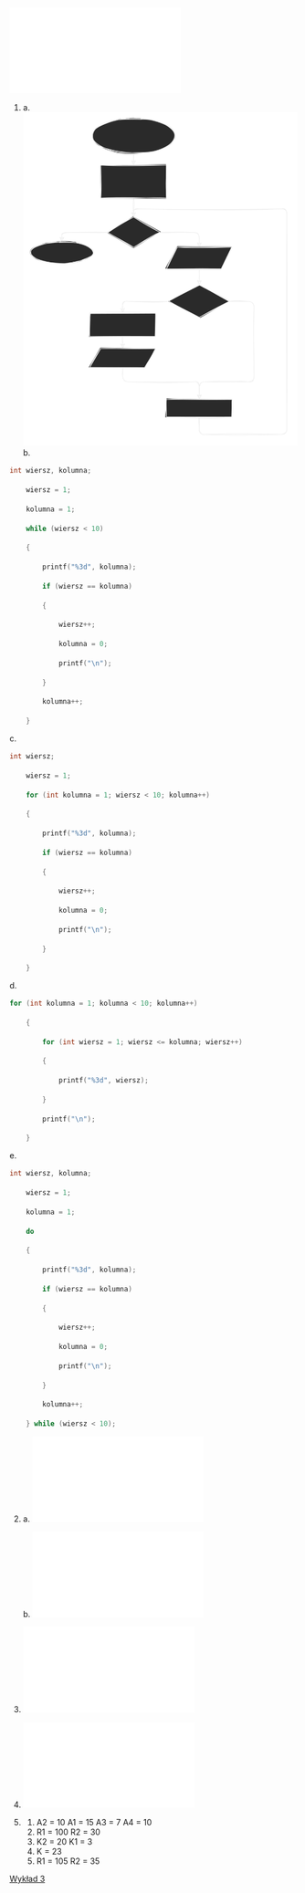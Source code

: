 ![Cwiczenia_2](/Notatki/Semestr%201/Podstawy%20programowania/%C4%86wiczenia/%C4%86wiczenia%202/Cwiczenia_2.pdf)


1. 
   a.
    ![cw2zad1a](/Notatki/Semestr%201/Podstawy%20programowania/%C4%86wiczenia/%C4%86wiczenia%202/cw2zad1a.svg)
b. 
```cpp
int wiersz, kolumna;

    wiersz = 1;

    kolumna = 1;

    while (wiersz < 10)

    {

        printf("%3d", kolumna);

        if (wiersz == kolumna)

        {

            wiersz++;

            kolumna = 0;

            printf("\n");

        }

        kolumna++;

    }
```
c. 
```cpp
int wiersz;

    wiersz = 1;

    for (int kolumna = 1; wiersz < 10; kolumna++)

    {

        printf("%3d", kolumna);

        if (wiersz == kolumna)

        {

            wiersz++;

            kolumna = 0;

            printf("\n");

        }

    }
```
d. 
```cpp
for (int kolumna = 1; kolumna < 10; kolumna++)

    {

        for (int wiersz = 1; wiersz <= kolumna; wiersz++)

        {

            printf("%3d", wiersz);

        }

        printf("\n");

    }
```
e. 
```cpp
int wiersz, kolumna;

    wiersz = 1;

    kolumna = 1;

    do

    {

        printf("%3d", kolumna);

        if (wiersz == kolumna)

        {

            wiersz++;

            kolumna = 0;

            printf("\n");

        }

        kolumna++;

    } while (wiersz < 10);
```


2. a. 
   ![cw2zad2a](/Notatki/Semestr%201/Podstawy%20programowania/%C4%86wiczenia/%C4%86wiczenia%202/cw2zad2a.cpp)

	b.
	![cw2zad2b](/Notatki/Semestr%201/Podstawy%20programowania/%C4%86wiczenia/%C4%86wiczenia%202/cw2zad2b.cpp)

3. 
   ![cw2zad3](/Notatki/Semestr%201/Podstawy%20programowania/%C4%86wiczenia/%C4%86wiczenia%202/cw2zad3.cpp)


4. 
   ![cw2zad4](/Notatki/Semestr%201/Podstawy%20programowania/%C4%86wiczenia/%C4%86wiczenia%202/cw2zad4.cpp)


1. 
	1. A2 = 10 
	   A1 = 15 
	   A3 = 7 
	   A4 = 10
	2. R1 = 100
	   R2 = 30
	3. K2 = 20
	   K1 = 3
	4. K = 23
	5. R1 = 105
	   R2 = 35


[Wykład 3](/Notatki/Semestr%201/Podstawy%20programowania/Wyk%C5%82ady/Wyk%C5%82ad%203/Wyk%C5%82ad%203.md)